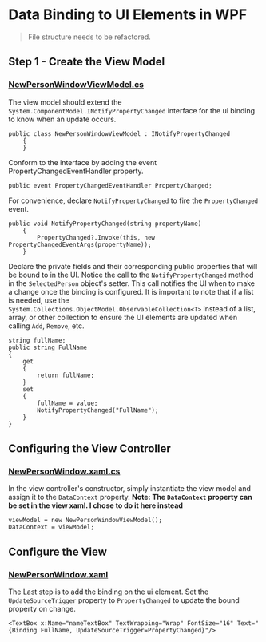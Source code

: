 # Data Binding to UI Elements in WPF
> File structure needs to be refactored.

## Step 1 - Create the View Model
### [NewPersonWindowViewModel.cs](./WpfApp1/WpfApp1/NewPersonWindowViewModel.cs)
The view model should extend the `System.ComponentModel.INotifyPropertyChanged` interface for the ui binding to know when an update occurs.

```
public class NewPersonWindowViewModel : INotifyPropertyChanged
    {
    }
```

Conform to the interface by adding the event PropertyChangedEventHandler property.
```
public event PropertyChangedEventHandler PropertyChanged;
```
For convenience, declare `NotifyPropertyChanged` to fire the `PropertyChanged` event.
```
public void NotifyPropertyChanged(string propertyName)
    {
        PropertyChanged?.Invoke(this, new PropertyChangedEventArgs(propertyName));
    }
```

Declare the private fields and their corresponding public properties that will be bound to in the UI. Notice the call to the `NotifyPropertyChanged` method in the `SelectedPerson` object's setter. This call notifies the UI when to make a change once the binding is configured. It is important to note that if a list is needed, use the `System.Collections.ObjectModel.ObservableCollection<T>` instead of a list, array, or other collection to ensure the UI elements are updated when calling `Add`, `Remove`, etc.
```
string fullName;
public string FullName
{
    get
    {
        return fullName;
    }
    set
    {
        fullName = value;
        NotifyPropertyChanged("FullName");
    }
}
```

## Configuring the View Controller
### [NewPersonWindow.xaml.cs](./WpfApp1/WpfApp1/NewPersonWindow.xaml.cs)
In the view controller's constructor, simply instantiate the view model and assign it to the `DataContext` property. **Note: The `DataContext` property can be set in the view xaml. I chose to do it here instead**
```
viewModel = new NewPersonWindowViewModel();
DataContext = viewModel;
```

## Configure the View
### [NewPersonWindow.xaml](./WpfApp1/WpfApp1/NewPersonWindow.xaml)
The Last step is to add the binding on the ui element. Set the `UpdateSourceTrigger` property to `PropertyChanged` to update the bound property on change.
```
<TextBox x:Name="nameTextBox" TextWrapping="Wrap" FontSize="16" Text="{Binding FullName, UpdateSourceTrigger=PropertyChanged}"/>
```

